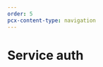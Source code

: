 ```yaml
---
order: 5
pcx-content-type: navigation
---
```


# Service auth

<DirectoryListing path="/identity/service-auth" />

